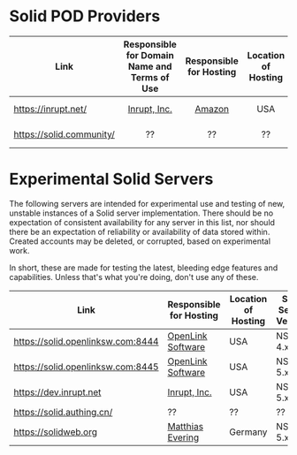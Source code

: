 # Solid POD Providers

|               Link                |    Responsible for Domain Name and Terms of Use     |             Responsible for Hosting               | Location of Hosting | Solid Server Version | Support |
|-----------------------------------|:---------------------------------------------------:|:-------------------------------------------------:|:-------------------:|:--------------------:|-----------------------------------|
| https://inrupt.net/               | [Inrupt, Inc.](https://inrupt.com/terms-of-service) |         [Amazon](https://aws.amazon.com)          |         USA         |          NSS 4.x          | support@inrupt.com |
| https://solid.community/| ?? | ?? |         ??          |           NSS 4.x          | ?? |


# Experimental Solid Servers

The following servers are intended for experimental use and testing of new, unstable instances of a Solid server implementation. There should be no expectation of consistent availability for any server in this list, nor should there be an expectation of reliability or availability of data stored within. Created accounts may be deleted, or corrupted, based on experimental work.

In short, these are made for testing the latest, bleeding edge features and capabilities. Unless that's what you're doing, don't use any of these.

| Link | Responsible for Hosting| Location of Hosting | Solid Server Version | Support |
|-------------------|-------------------|-------------------|-------------------|-------------------|
| https://solid.openlinksw.com:8444 |   [OpenLink Software](https://www.openlinksw.com/)  |         USA         |        NSS 4.x       | ?? |
| https://solid.openlinksw.com:8445 |   [OpenLink Software](https://www.openlinksw.com/)  |         USA         |        NSS 5.x       | ?? |
| https://dev.inrupt.net |  [Inrupt, Inc.](https://www.inrupt.com/)  |         USA         |        NSS 5.x       | support@inrupt.com |
| https://solid.authing.cn/         |                          ??                         |                        ??                         |         ??          | ?? |
| https://solidweb.org         |                         [Matthias Evering](https://github.com/ewingson)                      |                        Germany                         |         NSS 5.x          | ?? |
